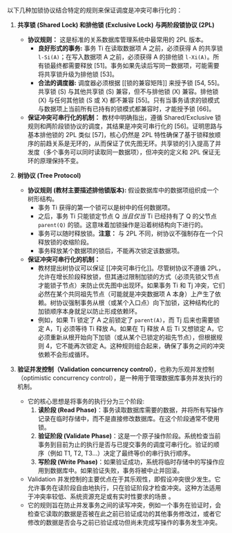 以下几种加锁协议结合特定的规则来保证调度是冲突可串行化的：

1.  **共享锁 (Shared Lock) 和排他锁 (Exclusive Lock) 与两阶段锁协议 (2PL)**
    *   **协议规则：** 这是标准的关系数据库管理系统中最常用的 2PL 版本。
        *   **良好形式的事务:** 事务 Ti 在读取数据项 A 之前，必须获得 A 的共享锁 `l-Si(A)`；在写入数据项 A 之前，必须获得 A 的排他锁 `l-Xi(A)`。所有锁最终都需要释放 [51]。事务如果先读后写同一数据项，可能需要将共享锁升级为排他锁 [53]。
        *   **合法的调度器:** 调度器必须根据 [[锁的兼容矩阵]] 来授予锁 [54, 55]。共享锁 (S) 与其他共享锁 (S) 兼容，但不与排他锁 (X) 兼容。排他锁 (X) 与任何其他锁 (S 或 X) 都不兼容 [55]。只有当事务请求的锁模式与数据项上当前所有已持有的锁模式都兼容时，才能授予锁 [66]。
	*   **保证冲突可串行化的机制：** 教材中明确指出，遵循 Shared/Exclusive 锁规则和两阶段锁协议的调度，其结果是冲突可串行化的 [56]。证明思路与基本排他锁的 2PL 类似 [57]，核心仍然是 2PL 特性确保了基于锁释放顺序的前趋关系是无环的，从而保证了优先图无环。共享锁的引入提高了并发度（多个事务可以同时读取同一数据项），但冲突的定义和 2PL 保证无环的原理保持不变。

2.  **树协议 (Tree Protocol)**
    *   **协议规则 (教材主要描述排他锁版本):** 假设数据库中的数据项组织成一个树形结构。
        * 事务 Ti 获得的第一个锁可以是树中的任何数据项。
        * 之后，事务 Ti 只能锁定节点 Q *当且仅当* Ti 已经持有了 Q 的父节点 `parent(Q)` 的锁。这意味着加锁操作是沿着树结构向下进行的。
        * 事务可以随时释放锁。**注意：** 与 2PL 不同，树协议不强制存在一个只释放锁的收缩阶段。
        * 事务释放某个数据项的锁后，不能再次锁定该数据项。
    * **保证冲突可串行化的机制：** 
	    * 教材提出树协议可以保证 [[冲突可串行化]]。尽管树协议不遵循 2PL，允许在增长阶段释放锁，但其通过限制加锁的方式（必须先锁父节点才能锁子节点）来防止优先图中出现环。如果事务 Ti 和 Tj 冲突，它们必然在某个共同祖先节点（可能就是冲突数据项 A 本身）上产生了依赖。树协议强制事务从根（或某个入口点）向下加锁，这种结构化的加锁顺序本身就足以防止形成依赖环。
	    * 例如，如果 Ti 锁定了 A 之前锁定了 `parent(A)`，而 Tj 后来也需要锁定 A，Tj 必须等待 Ti 释放 A。如果在 Tj 释放 A 后 Ti 又想锁定 A，它必须重新从根开始向下加锁（或从某个已锁定的祖先节点），但根据规则 4，它不能再次锁定 A。这种规则组合起来，确保了事务之间的冲突依赖不会形成循环。

3. **验证并发控制（Validation concurrency control）**，也称为乐观并发控制（optimistic concurrency control），是一种用于管理数据库事务并发执行的机制。
	- 它的核心思想是将事务的执行分为三个阶段:
		1.  **读阶段 (Read Phase)**：事务读取数据库需要的数据，并将所有写操作记录在临时存储中，而不是直接修改数据库。在这个阶段通常不使用锁。
		2.  **验证阶段 (Validate Phase)**：这是一个原子操作阶段。系统检查当前事务到目前为止的执行是否与已提交事务的调度可串行化。验证的顺序（例如 T1, T2, T3...）决定了最终等价的串行执行顺序。
		3.  **写阶段 (Write Phase)**：如果验证成功，系统将临时存储中的写操作应用到数据库中。如果验证失败，事务将被中止并回滚。
	- Validation 并发控制的主要优点在于其乐观性，即假设冲突很少发生。它允许事务在读阶段自由地执行，只在验证阶段才检查冲突。这种方法适用于冲突率较低、系统资源充足或有实时性要求的场景 。
	- 它的规则旨在防止并发事务之间的读写冲突，例如一个事务在验证时，会检查它读取的数据是否被在此之前已验证成功的其他事务修改过，或者它修改的数据是否会与之前已验证成功但尚未完成写操作的事务发生冲突。